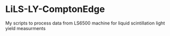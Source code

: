 # LiLS-LY-ComptonEdge
My scripts to process data from LS6500 machine for liquid scintillation light yield measurments
